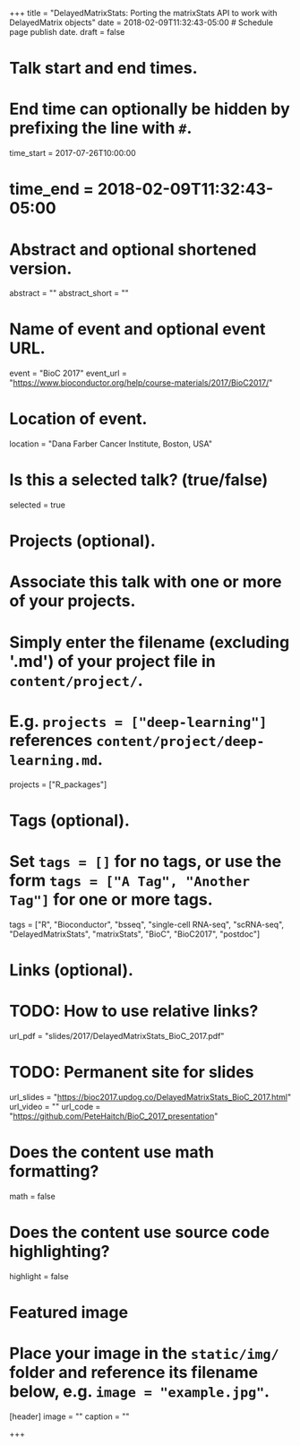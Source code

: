 +++
title = "DelayedMatrixStats: Porting the matrixStats API to work with DelayedMatrix objects"
date = 2018-02-09T11:32:43-05:00  # Schedule page publish date.
draft = false

# Talk start and end times.
#   End time can optionally be hidden by prefixing the line with `#`.
time_start = 2017-07-26T10:00:00
# time_end = 2018-02-09T11:32:43-05:00

# Abstract and optional shortened version.
abstract = ""
abstract_short = ""

# Name of event and optional event URL.
event = "BioC 2017"
event_url = "https://www.bioconductor.org/help/course-materials/2017/BioC2017/"

# Location of event.
location = "Dana Farber Cancer Institute, Boston, USA"

# Is this a selected talk? (true/false)
selected = true

# Projects (optional).
#   Associate this talk with one or more of your projects.
#   Simply enter the filename (excluding '.md') of your project file in `content/project/`.
#   E.g. `projects = ["deep-learning"]` references `content/project/deep-learning.md`.
projects = ["R_packages"]

# Tags (optional).
#   Set `tags = []` for no tags, or use the form `tags = ["A Tag", "Another Tag"]` for one or more tags.
tags = ["R", "Bioconductor", "bsseq", "single-cell RNA-seq", "scRNA-seq", "DelayedMatrixStats", "matrixStats", "BioC", "BioC2017", "postdoc"]

# Links (optional).
# TODO: How to use relative links?
url_pdf = "slides/2017/DelayedMatrixStats_BioC_2017.pdf"
# TODO: Permanent site for slides
url_slides = "https://bioc2017.updog.co/DelayedMatrixStats_BioC_2017.html"
url_video = ""
url_code = "https://github.com/PeteHaitch/BioC_2017_presentation"

# Does the content use math formatting?
math = false

# Does the content use source code highlighting?
highlight = false

# Featured image
# Place your image in the `static/img/` folder and reference its filename below, e.g. `image = "example.jpg"`.
[header]
image = ""
caption = ""

+++
